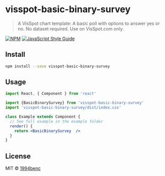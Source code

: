 # visspot-basic-binary-survey

> A VisSpot chart template: A basic poll with options to answer yes or no. No dataset required. 
> Use on VisSpot.com only.

[![NPM](https://img.shields.io/npm/v/visspot-basic-binary-survey.svg)](https://www.npmjs.com/package/visspot-basic-binary-survey) [![JavaScript Style Guide](https://img.shields.io/badge/code_style-standard-brightgreen.svg)](https://standardjs.com)

## Install

```bash
npm install --save visspot-basic-binary-survey
```

## Usage

```jsx
import React, { Component } from 'react'

import {BasicBinarySurvey} from 'visspot-basic-binary-survey'
import 'visspot-basic-binary-survey/dist/index.css'

class Example extends Component {
  // See full example in the example folder
  render() {
    return <BasicBinarySurvey  />
  }
}
```

## License

MIT © [1994benc](https://github.com/1994benc)
